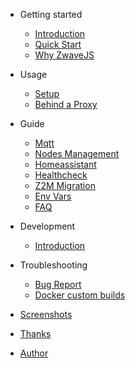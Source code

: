 <!-- markdownlint-disable MD041 -->

- Getting started

  - [Introduction](README.md)
  - [Quick Start](getting-started/quick-start.md)
  - [Why ZwaveJS](getting-started/why.md)

- Usage

  - [Setup](usage/setup.md)
  - [Behind a Proxy](usage/reverse-proxy.md)

- Guide

  - [Mqtt](guide/mqtt.md)
  - [Nodes Management](guide/nodes-management.md)
  - [Homeassistant](guide/homeassistant.md)
  - [Healthcheck](guide/healthcheck.md)
  - [Z2M Migration](guide/migrating.md)
  - [Env Vars](guide/env-vars.md)
  - [FAQ](guide/faq.md)

- Development

  - [Introduction](development/intro.md)

- Troubleshooting

  - [Bug Report](troubleshooting/node_export.md)
  - [Docker custom builds](troubleshooting/docker_custom_builds.md)

- [Screenshots](screenshots.md)
- [Thanks](thanks.md)
- [Author](author.md)
